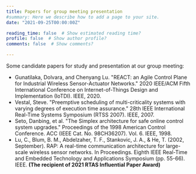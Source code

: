 ```yaml
---
title: Papers for group meeting presentation
#summary: Here we describe how to add a page to your site.
date: "2021-09-25T00:00:00Z"

reading_time: false  # Show estimated reading time?
profile: false  # Show author profile?
comments: false  # Show comments?

---
```

Some candidate papers for study and presentation at our group meeting:

* Gunatilaka, Dolvara, and Chenyang Lu. "REACT: an Agile Control Plane for Industrial Wireless Sensor-Actuator Networks." 2020 IEEE/ACM Fifth International Conference on Internet-of-Things Design and Implementation (IoTDI). IEEE, 2020.
* Vestal, Steve. "Preemptive scheduling of multi-criticality systems with varying degrees of execution time assurance." 28th IEEE International Real-Time Systems Symposium (RTSS 2007). IEEE, 2007.
* Seto, Danbing, et al. "The Simplex architecture for safe online control system upgrades." Proceedings of the 1998 American Control Conference. ACC (IEEE Cat. No. 98CH36207). Vol. 6. IEEE, 1998.
* Lu, C., Blum, B. M., Abdelzaher, T. F., Stankovic, J. A., & He, T. (2002, September). RAP: A real-time communication architecture for large-scale wireless sensor networks. In Proceedings. Eighth IEEE Real-Time and Embedded Technology and Applications Symposium (pp. 55-66). IEEE. **(The recipient of 2021 RTAS Influential Paper Award)**
